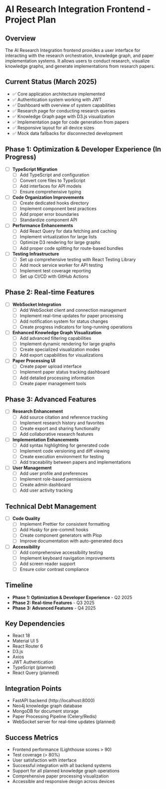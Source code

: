 # AI Research Integration Frontend - Project Plan

## Overview
The AI Research Integration frontend provides a user interface for interacting with the research orchestration, knowledge graph, and paper implementation systems. It allows users to conduct research, visualize knowledge graphs, and generate implementations from research papers.

## Current Status (March 2025)
- ✅ Core application architecture implemented
- ✅ Authentication system working with JWT
- ✅ Dashboard with overview of system capabilities
- ✅ Research page for conducting research queries
- ✅ Knowledge Graph page with D3.js visualization
- ✅ Implementation page for code generation from papers
- ✅ Responsive layout for all device sizes
- ✅ Mock data fallbacks for disconnected development

## Phase 1: Optimization & Developer Experience (In Progress)
- [ ] **TypeScript Migration**
  - [ ] Add TypeScript and configuration
  - [ ] Convert core files to TypeScript
  - [ ] Add interfaces for API models
  - [ ] Ensure comprehensive typing

- [ ] **Code Organization Improvements**
  - [ ] Create dedicated hooks directory
  - [ ] Implement component best practices
  - [ ] Add proper error boundaries
  - [ ] Standardize component API

- [ ] **Performance Enhancements**
  - [ ] Add React Query for data fetching and caching
  - [ ] Implement virtualization for large lists
  - [ ] Optimize D3 rendering for large graphs
  - [ ] Add proper code splitting for route-based bundles

- [ ] **Testing Infrastructure**
  - [ ] Set up comprehensive testing with React Testing Library
  - [ ] Add mock service worker for API testing
  - [ ] Implement test coverage reporting
  - [ ] Set up CI/CD with GitHub Actions

## Phase 2: Real-time Features
- [ ] **WebSocket Integration**
  - [ ] Add WebSocket client and connection management
  - [ ] Implement real-time updates for paper processing
  - [ ] Add notification system for status changes
  - [ ] Create progress indicators for long-running operations

- [ ] **Enhanced Knowledge Graph Visualization**
  - [ ] Add advanced filtering capabilities
  - [ ] Implement dynamic rendering for large graphs
  - [ ] Create specialized visualization modes
  - [ ] Add export capabilities for visualizations

- [ ] **Paper Processing UI**
  - [ ] Create paper upload interface
  - [ ] Implement paper status tracking dashboard
  - [ ] Add detailed processing information
  - [ ] Create paper management tools

## Phase 3: Advanced Features
- [ ] **Research Enhancement**
  - [ ] Add source citation and reference tracking
  - [ ] Implement research history and favorites
  - [ ] Create export and sharing functionality
  - [ ] Add collaborative research features

- [ ] **Implementation Enhancements**
  - [ ] Add syntax highlighting for generated code
  - [ ] Implement code versioning and diff viewing
  - [ ] Create execution environment for testing
  - [ ] Add traceability between papers and implementations

- [ ] **User Management**
  - [ ] Add user profile and preferences
  - [ ] Implement role-based permissions
  - [ ] Create admin dashboard
  - [ ] Add user activity tracking

## Technical Debt Management
- [ ] **Code Quality**
  - [ ] Implement Prettier for consistent formatting
  - [ ] Add Husky for pre-commit hooks
  - [ ] Create component generators with Plop
  - [ ] Improve documentation with auto-generated docs

- [ ] **Accessibility**
  - [ ] Add comprehensive accessibility testing
  - [ ] Implement keyboard navigation improvements
  - [ ] Add screen reader support
  - [ ] Ensure color contrast compliance

## Timeline
- **Phase 1: Optimization & Developer Experience** - Q2 2025
- **Phase 2: Real-time Features** - Q3 2025
- **Phase 3: Advanced Features** - Q4 2025

## Key Dependencies
- React 18
- Material UI 5
- React Router 6
- D3.js
- Axios
- JWT Authentication
- TypeScript (planned)
- React Query (planned)

## Integration Points
- FastAPI backend (http://localhost:8000)
- Neo4j knowledge graph database
- MongoDB for document storage
- Paper Processing Pipeline (Celery/Redis)
- WebSocket server for real-time updates (planned)

## Success Metrics
- Frontend performance (Lighthouse scores > 90)
- Test coverage (> 80%)
- User satisfaction with interface
- Successful integration with all backend systems
- Support for all planned knowledge graph operations
- Comprehensive paper processing visualization
- Accessible and responsive design across devices